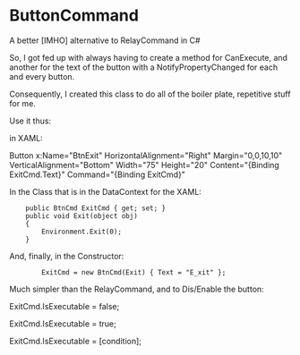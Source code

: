 # ButtonCommand
A better [IMHO] alternative to RelayCommand in C#

So, I got fed up with always having to create a method for CanExecute, and another for the text of the button with a NotifyPropertyChanged for each and every button.

Consequently, I created this class to do all of the boiler plate, repetitive stuff for me.

Use it thus:

in XAML:

  Button x:Name="BtnExit" HorizontalAlignment="Right" Margin="0,0,10,10" VerticalAlignment="Bottom" Width="75" Height="20"
          Content="{Binding ExitCmd.Text}" Command="{Binding ExitCmd}"

In the Class that is in the DataContext for the XAML:

        public BtnCmd ExitCmd { get; set; }
        public void Exit(object obj)
        {
            Environment.Exit(0);
        }

And, finally, in the Constructor:

            ExitCmd = new BtnCmd(Exit) { Text = "E_xit" };

Much simpler than the RelayCommand, and to Dis/Enable the button:

ExitCmd.IsExecutable = false;

ExitCmd.IsExecutable = true;

ExitCmd.IsExecutable = [condition];
